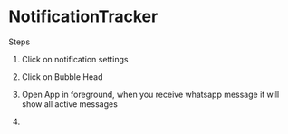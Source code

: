 # NotificationTracker

Steps

1. Click on notification settings



2. Click on Bubble Head



3. Open App in foreground, when you receive whatsapp message it will show all active messages



4.
